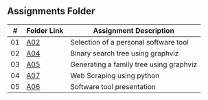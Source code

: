 ##  Assignments Folder

|   #   | Folder Link | Assignment Description |
| :---: | ----------- | ---------------------- |
|    01  |  [A02](https://github.com/swarajtwok/4883-SoftwareTools-Chirumamilla/tree/main/Assignments/A02)| Selection of a personal software tool|  
|    02  |  [A04](https://github.com/swarajtwok/4883-SoftwareTools-Chirumamilla/tree/main/Assignments/A01)| Binary search tree using graphviz    |
|    03  |  [A05](https://github.com/swarajtwok/4883-SoftwareTools-Chirumamilla/tree/main/Assignments/A05)| Generating a family tree using graphviz    |
|    04  |  [A07](https://github.com/swarajtwok/4883-SoftwareTools-Chirumamilla/tree/main/Assignments/A07)| Web Scraping using python    |
|    05  |  [A06](https://github.com/swarajtwok/4883-SoftwareTools-Chirumamilla/tree/main/Assignments/A07)| Software tool presentation    |
